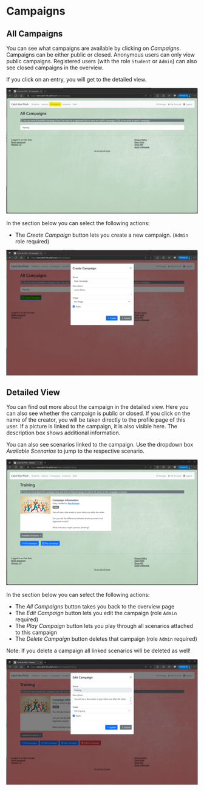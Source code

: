 # Campaigns

## All Campaigns

You can see what campaigns are available by clicking on _Campaigns_. 
Campaigns can be either public or closed.  Anonymous users can only view public campaigns. Registered users (with the role `Student` or `Admin`) can also see closed campaigns in the overview.

If you click on an entry, you will get to the detailed view. 

![All Campaigns](./img/campaigns_all.png)

In the section below you can select the following actions:

- The _Create Campaign_ button lets you create a new campaign. (`Admin` role required)

![Add Campaign](./img/campaigns_add.png)

## Detailed View

You can find out more about the campaign in the detailed view. Here you can also see whether the campaign is public or closed.
If you click on the name of the creator, you will be taken directly to the profile page of this user.
If a picture is linked to the campaign, it is also visible here. 
The description box shows additional information.

You can also see scenarios linked to the campaign. Use the dropdown box _Available Scenarios_ to jump to the respective scenario.

![Campaign Detail](./img/campaigns_detail.png)

In the section below you can select the following actions:

- The _All Campaigns_ button takes you back to the overview page
- The _Edit Campaign_ button lets you edit the campaign (role `Admin` required)
- The _Play Campaign_ button lets you play through all scenarios attached to this campaign
- The _Delete Campaign_ button deletes that campaign (role `Admin` required)

Note: If you delete a campaign all linked scenarios will be deleted as well!

![Edit Campaign](./img/campaigns_edit.png)
